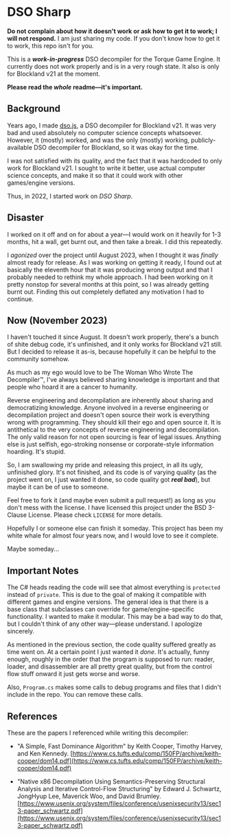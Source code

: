 # DSO Sharp

**Do not complain about how it doesn't work or ask how to get it to work; I will not respond.** I am just sharing my code. If you don't know how to get it to work, this repo isn't for you.

This is a ***work-in-progress*** DSO decompiler for the Torque Game Engine. It currently does not work properly and is in a very rough state. It also is only for Blockland v21 at the moment.

**Please read the _whole_ readme—it's important.**


## Background

Years ago, I made [dso.js](https://github.com/Electrk/dso.js), a DSO decompiler for Blockland v21. It was very bad and used absolutely no computer science concepts whatsoever. However, it (mostly) worked, and was the only (mostly) working, publicly-available DSO decompiler for Blockland, so it was okay for the time.

I was not satisfied with its quality, and the fact that it was hardcoded to only work for Blockland v21. I sought to write it better, use actual computer science concepts, and make it so that it could work with other games/engine versions.

Thus, in 2022, I started work on _DSO Sharp_.


## Disaster

I worked on it off and on for about a year—I would work on it heavily for 1-3 months, hit a wall, get burnt out, and then take a break. I did this repeatedly.

I _agonized_ over the project until August 2023, when I thought it was _finally_ almost ready for release. As I was working on getting it ready, I found out at basically the eleventh hour that it was producing wrong output and that I probably needed to rethink my whole approach. I had been working on it pretty nonstop for several months at this point, so I was already getting burnt out. Finding this out completely deflated any motivation I had to continue.


## Now (November 2023)

I haven't touched it since August. It doesn't work properly, there's a bunch of shite debug code, it's unfinished, and it only works for Blockland v21 still. But I decided to release it as-is, because hopefully it can be helpful to the community somehow.

As much as my ego would love to be The Woman Who Wrote The Decompiler™, I've always believed sharing knowledge is important and that people who hoard it are a cancer to humanity.

Reverse engineering and decompilation are inherently about sharing and democratizing knowledge. Anyone involved in a reverse engineering or decompilation project and doesn't open source their work is everything wrong with programming. They should kill their ego and open source it. It is antithetical to the very concepts of reverse engineering and decompilation. The only valid reason for not open sourcing is fear of legal issues. Anything else is just selfish, ego-stroking nonsense or corporate-style information hoarding. It's stupid.

So, I am swallowing my pride and releasing this project, in all its ugly, unfinished glory. It's not finished, and its code is of varying quality (as the project went on, I just wanted it done, so code quality got ***real bad***), but maybe it can be of use to someone.

Feel free to fork it (and maybe even submit a pull request!) as long as you don't mess with the license. I have licensed this project under the BSD 3-Clause License. Please check `LICENSE` for more details.

Hopefully I or someone else can finish it someday. This project has been my white whale for almost four years now, and I would love to see it complete.

Maybe someday...


## Important Notes

The C# heads reading the code will see that almost everything is `protected` instead of `private`. This is due to the goal of making it compatible with different games and engine versions. The general idea is that there is a base class that subclasses can override for game/engine-specific functionality. I wanted to make it modular. This may be a bad way to do that, but I couldn't think of any other way—please understand. I apologize sincerely.

As mentioned in the previous section, the code quality suffered greatly as time went on. At a certain point I just wanted it _done_. It's actually, funny enough, roughly in the order that the program is supposed to run: reader, loader, and disassembler are all pretty great quality, but from the control flow stuff onward it just gets worse and worse.

Also, `Program.cs` makes some calls to debug programs and files that I didn't include in the repo. You can remove these calls.


## References

These are the papers I referenced while writing this decompiler:

- "A Simple, Fast Dominance Algorithm" by Keith Cooper, Timothy Harvey, and Ken Kennedy.
[https://www.cs.tufts.edu/comp/150FP/archive/keith-cooper/dom14.pdf](https://www.cs.tufts.edu/comp/150FP/archive/keith-cooper/dom14.pdf)

- "Native x86 Decompilation Using Semantics-Preserving Structural Analysis and Iterative Control-Flow Structuring" by Edward J. Schwartz, JongHyup Lee, Maverick Woo, and David Brumley.
[https://www.usenix.org/system/files/conference/usenixsecurity13/sec13-paper_schwartz.pdf](https://www.usenix.org/system/files/conference/usenixsecurity13/sec13-paper_schwartz.pdf)
